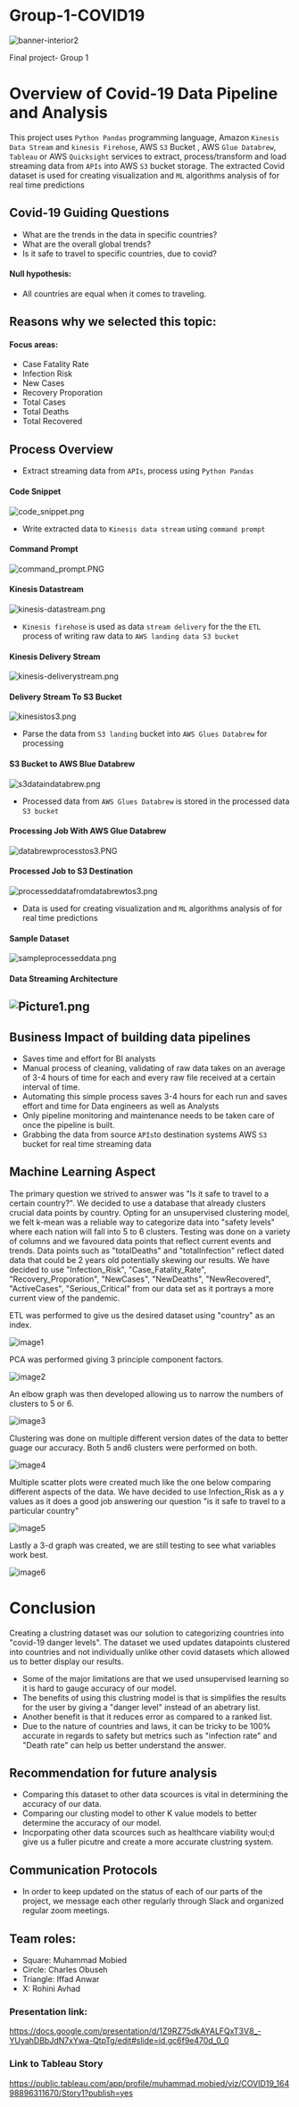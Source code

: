 # Group-1-COVID19

![banner-interior2](https://user-images.githubusercontent.com/93894964/162599648-c70dd655-9fad-4cdc-b02c-444de00cf040.jpeg)

Final project- Group 1 

# Overview of Covid-19 Data Pipeline and Analysis
This project uses  `Python Pandas`  programming language,  Amazon `Kinesis Data Stream`  and `kinesis Firehose`,  AWS `S3` Bucket , AWS `Glue Databrew`, `Tableau` or AWS `Quicksight` services to extract, process/transform and load streaming data from `APIs` into AWS `S3` bucket storage. 
The extracted Covid dataset is used for creating visualization and `ML` algorithms analysis of for real time predictions

## Covid-19 Guiding Questions
- What are the trends in the data in specific countries?
- What are the overall global trends?
- Is it safe to travel to specific countries, due to covid?




#### Null hypothesis: 
* All countries are equal when it comes to traveling. 


## Reasons why we selected this topic:



#### Focus areas:

- Case Fatality Rate 
- Infection Risk
- New Cases
- Recovery Proporation
- Total Cases 
- Total Deaths 
- Total Recovered 



## Process Overview 
* Extract streaming data from `APIs`, process using `Python Pandas` 

#### Code Snippet 

 ![code_snippet.png](https://github.com/mhoussam1/Group-1-COVID19/blob/charleside2001/images/code_snippet.png) 
 
* Write extracted data to `Kinesis data stream` using `command prompt`

#### Command Prompt 

 ![command_prompt.PNG](https://github.com/mhoussam1/Group-1-COVID19/blob/charleside2001/images/command_prompt.PNG) 

#### Kinesis Datastream

 ![kinesis-datastream.png](https://github.com/mhoussam1/Group-1-COVID19/blob/charleside2001/images/kinesis-datastream.png) 
 
* `Kinesis firehose` is used as data `stream delivery` for the  the `ETL` process of writing raw data to `AWS landing data S3 bucket`

#### Kinesis Delivery Stream 

 ![kinesis-deliverystream.png](https://github.com/mhoussam1/Group-1-COVID19/blob/charleside2001/images/kinesis-deliverystream.png) 
 
#### Delivery Stream To S3 Bucket 
 
 ![kinesistos3.png](https://github.com/mhoussam1/Group-1-COVID19/blob/charleside2001/images/kinesistos3.png) 
  
* Parse the data from `S3 landing` bucket into `AWS Glues Databrew` for processing

#### S3 Bucket to AWS Blue Databrew

 ![s3dataindatabrew.png](https://github.com/mhoussam1/Group-1-COVID19/blob/charleside2001/images/s3dataindatabrew.png) 
 

* Processed data from `AWS Glues Databrew` is stored in the processed data `S3 bucket` 

#### Processing Job With AWS Glue Databrew

 ![databrewprocesstos3.PNG](https://github.com/mhoussam1/Group-1-COVID19/blob/charleside2001/images/databrewprocesstos3.PNG) 

#### Processed Job to S3 Destination 

 ![processeddatafromdatabrewtos3.png](https://github.com/mhoussam1/Group-1-COVID19/blob/charleside2001/images/processeddatafromdatabrewtos3.png)
 
* Data is used for creating visualization and `ML` algorithms analysis of for real time predictions 


#### Sample Dataset
 
 ![sampleprocesseddata.png](https://github.com/mhoussam1/Group-1-COVID19/blob/charleside2001/images/sampleprocesseddata.png)   


#### Data Streaming Architecture

![Picture1.png](https://github.com/mhoussam1/Group-1-COVID19/blob/charleside2001/images/Picture1.png)
---
## Business Impact of building data pipelines
* Saves time and effort for BI analysts
* Manual process of cleaning, validating of raw data takes on an average of 3-4 hours of time for each and every raw file received at a certain interval of time.
* Automating this simple process saves 3-4 hours for each run and saves effort and time for Data engineers as well as Analysts
* Only pipeline monitoring and maintenance needs to be taken care of once the pipeline is built.
* Grabbing the data from source `APIs`to destination systems AWS `S3` bucket for real time streaming data

## Machine Learning Aspect
The primary question we strived to answer was "Is it safe to travel to a certain country?". We decided to use a database that already clusters crucial data points by country. Opting for an unsupervised clustering model, we felt k-mean was a reliable way to categorize data into "safety levels" where each nation will fall into 5 to 6 clusters. Testing was done on a variety of columns and we favoured data points that reflect current events and trends. Data points such as "totalDeaths" and "totalInfection" reflect dated data that could be 2 years old potentially skewing our results. We have decided to use "Infection_Risk", "Case_Fatality_Rate", "Recovery_Proporation", "NewCases", "NewDeaths", "NewRecovered", "ActiveCases", "Serious_Critical" from our data set as it portrays a more current view of the pandemic.

ETL was performed to give us the desired dataset using "country" as an index.

![image1](https://github.com/mhoussam1/Group-1-COVID19/blob/iffadanwar/ML_images/ETL.png)

PCA was performed giving 3 principle component factors.

![image2](https://github.com/mhoussam1/Group-1-COVID19/blob/iffadanwar/ML_images/PC1-3.png)

An elbow graph was then developed allowing us to narrow the numbers of clusters to 5 or 6.

![image3](https://github.com/mhoussam1/Group-1-COVID19/blob/iffadanwar/ML_images/elbow.png)

Clustering was done on multiple different version dates of the data to better guage our accuracy. Both 5 and6 clusters were performed on both.

![image4](https://github.com/mhoussam1/Group-1-COVID19/blob/iffadanwar/ML_images/clustering.png)

Multiple scatter plots were created much like the one below comparing different aspects of the data. We have decided to use Infection_Risk as a y values as it does a good job answering our question "is it safe to travel to a particular country"

![image5](https://github.com/mhoussam1/Group-1-COVID19/blob/iffadanwar/ML_images/scatter.png)

Lastly a 3-d graph was created, we are still testing to see what variables work best.

![image6](https://github.com/mhoussam1/Group-1-COVID19/blob/iffadanwar/ML_images/3_d.png)

# Conclusion

Creating a clustring dataset was our solution to categorizing countries into "covid-19 danger levels". The dataset we used updates datapoints clustered into countries and not individually unlike other covid datasets which allowed us to better display our results. 
- Some of the major limitations are that we used unsupervised learning so it is hard to gauge accuracy of our model. 
- The benefits of using this clustring model is that is simplifies the results for the user by giving a "danger level" instead of an abetrary list.
- Another benefit is that it reduces error as compared to a ranked list.
- Due to the nature of countries and laws, it can be tricky to be 100% accurate in regards to safety but metrics such as "infection rate" and "Death rate" can help us better understand the answer.

## Recommendation for future analysis

- Comparing this dataset to other data scources is vital in determining the accuracy of our data.
- Comparing our clusting model to other K value models to better determine the accuracy of our model. 
- Incporpating other data scources such as healthcare viability woul;d give us a fuller picutre and create a more accurate clustring system.

## Communication Protocols

- In order to keep updated on the status of each of our parts of the project, we message each other regularly through Slack and organized regular zoom meetings.


## Team roles:

- Square: Muhammad Mobied 
- Circle: Charles Obuseh
- Triangle: Iffad Anwar
- X: Rohini Avhad


### Presentation link:

https://docs.google.com/presentation/d/1Z9RZ75dkAYALFQxT3V8_-YUyahDBbJdN7xYwa-QtpTg/edit#slide=id.gc6f9e470d_0_0


### Link to Tableau Story

https://public.tableau.com/app/profile/muhammad.mobied/viz/COVID19_16498896311670/Story1?publish=yes
